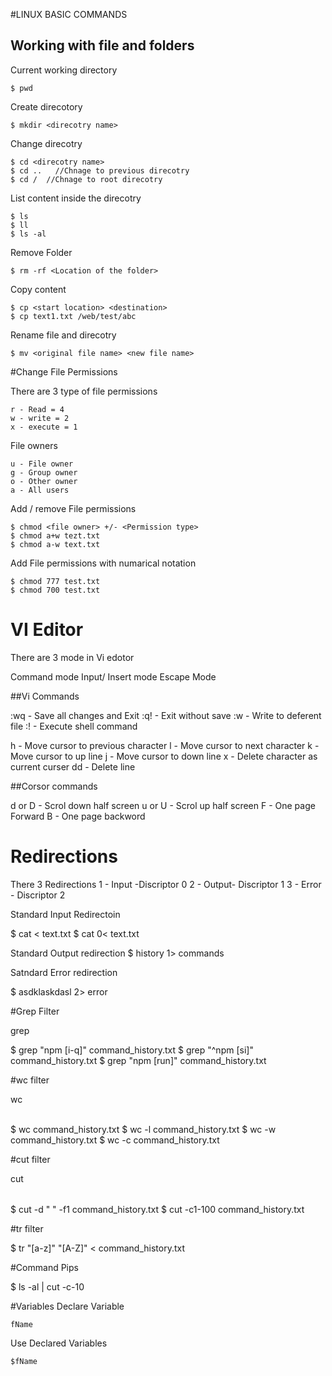 #LINUX BASIC COMMANDS

## Working with file and folders

Current working directory

    $ pwd

Create direcotory

    $ mkdir <direcotry name>

Change direcotry

    $ cd <direcotry name>
    $ cd ..   //Chnage to previous direcotry
    $ cd /  //Chnage to root direcotry

List content inside the direcotry

    $ ls
    $ ll
    $ ls -al


Remove Folder 

    $ rm -rf <Location of the folder> 


Copy content 

    $ cp <start location> <destination>
    $ cp text1.txt /web/test/abc

Rename file and direcotry

    $ mv <original file name> <new file name>



#Change File Permissions

There are 3 type of file permissions 

    r - Read = 4
    w - write = 2
    x - execute = 1

File owners

    u - File owner
    g - Group owner
    o - Other owner
    a - All users


Add / remove  File permissions

    $ chmod <file owner> +/- <Permission type>
    $ chmod a+w tezt.txt
    $ chmod a-w text.txt

Add File permissions with numarical notation

    $ chmod 777 test.txt
    $ chmod 700 test.txt



# VI Editor

There are 3 mode in Vi edotor

Command mode
Input/ Insert mode
Escape Mode

##Vi Commands 

:wq - Save all changes and Exit
:q! - Exit without save
:w <file name>  - Write to deferent file
:! - Execute shell command

h - Move cursor to previous character
l - Move cursor to next character
k - Move cursor to up line
j - Move cursor to down line
x - Delete character as current curser
dd - Delete line

##Corsor commands

<Ctrl> d or D - Scrol down half screen
<Ctrl> u or U - Scrol up half screen
<Ctrl> F - One page Forward
<Ctrl> B - One page backword



# Redirections

There 3 Redirections
1 - Input -Discriptor 0 
2 - Output- Discriptor 1
3 - Error - Discriptor 2

Standard Input Redirectoin

$ cat < text.txt
$ cat 0< text.txt

Standard Output redirection
$ history 1> commands

Satndard Error redirection

$ asdklaskdasl 2> error


#Grep Filter

grep <pattern> <file name>

$ grep "npm [i-q]" command_history.txt
$ grep "^npm [si]" command_history.txt
$ grep "npm [run]" command_history.txt


#wc filter

wc <option> <file name>

$ wc command_history.txt
$ wc -l command_history.txt
$ wc -w command_history.txt
$ wc -c command_history.txt

#cut filter

cut <option> <file name>

$ cut -d " " -f1 command_history.txt
$ cut -c1-100 command_history.txt


#tr filter 

$ tr "[a-z]" "[A-Z]" < command_history.txt 

#Command Pips

$ ls -al | cut -c-10


#Variables
Declare Variable 

    fName

Use Declared Variables

    $fName





















